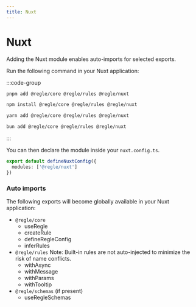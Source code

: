 ```yaml
---
title: Nuxt
---
```



# Nuxt <span data-title="nuxt"></span>

Adding the Nuxt module enables auto-imports for selected exports.

Run the following command in your Nuxt application:

:::code-group
<!-- ```bash [nuxt]
npx nuxi module add regle
``` -->
```sh [pnpm]
pnpm add @regle/core @regle/rules @regle/nuxt
```

```sh [npm]
npm install @regle/core @regle/rules @regle/nuxt
```

```sh [yarn]
yarn add @regle/core @regle/rules @regle/nuxt
```

```sh [bun]
bun add @regle/core @regle/rules @regle/nuxt
```
:::

You can then declare the module inside your `nuxt.config.ts`.

```ts [nuxt.config.ts]
export default defineNuxtConfig({
  modules: ['@regle/nuxt']
})
```

### Auto imports

The following exports will become globally available in your Nuxt application:

- `@regle/core`
  - useRegle 
  - createRule
  - defineRegleConfig
  - inferRules
- `@regle/rules` Note: Built-in rules are not auto-injected to minimize the risk of name conflicts.
  - withAsync
  - withMessage
  - withParams
  - withTooltip
- `@regle/schemas` (if present)
  - useRegleSchemas

